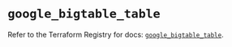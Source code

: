 # `google_bigtable_table`

Refer to the Terraform Registry for docs: [`google_bigtable_table`](https://registry.terraform.io/providers/hashicorp/google/6.9.0/docs/resources/bigtable_table).

